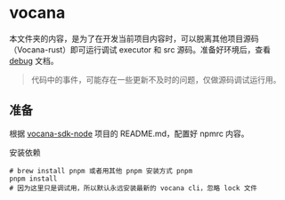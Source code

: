 # vocana

本文件夹的内容，是为了在开发当前项目内容时，可以脱离其他项目源码（Vocana-rust）即可运行调试 executor 和 src 源码。准备好环境后，查看 [debug](../docs/debug.md) 文档。

> 代码中的事件，可能存在一些更新不及时的问题，仅做源码调试运行用。

## 准备

根据 [vocana-sdk-node](https://github.com/oomol/vocana-sdk-node) 项目的 README.md，配置好 npmrc 内容。

安装依赖

```shell
# brew install pnpm 或者用其他 pnpm 安装方式 pnpm
pnpm install
# 因为这里只是调试用，所以默认永远安装最新的 vocana cli，忽略 lock 文件
```